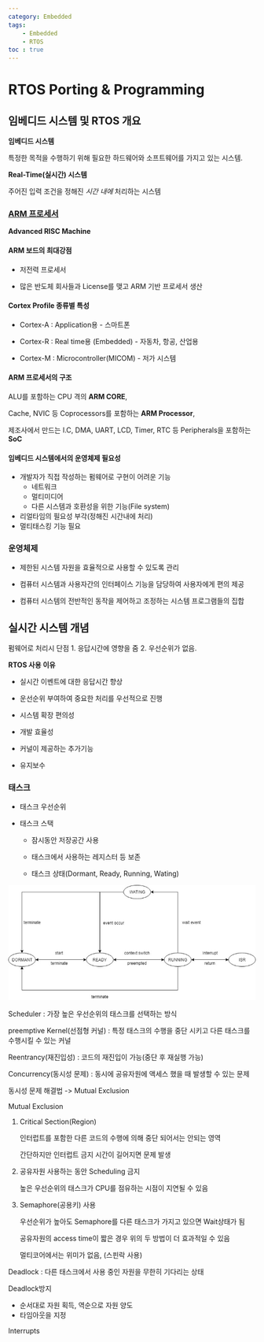 ```yaml
---
category: Embedded
tags:
    - Embedded
    - RTOS
toc : true
---
```

# RTOS Porting & Programming



## 임베디드 시스템 및 RTOS 개요

**임베디드 시스템**

특정한 목적을 수행하기 위해 필요한 하드웨어와 소프트웨어를 가지고 있는 시스템.

**Real-Time(실시간) 시스템**

주어진 입력 조건을 정해진 *시간 내에* 처리하는 시스템



### [ARM 프로세서](https://ko.wikipedia.org/wiki/ARM_%EC%95%84%ED%82%A4%ED%85%8D%EC%B2%98)

**Advanced RISC Machine**

#### ARM 보드의 최대강점

- 저전력 프로세서

- 많은 반도체 회사들과 License를 맺고 ARM 기반 프로세서 생산



#### Cortex Profile 종류별 특성

- Cortex-A : Application용 - 스마트폰

- Cortex-R : Real time용 (Embedded) - 자동차, 항공, 산업용

- Cortex-M : Microcontroller(MICOM) - 저가 시스템



#### ARM 프로세서의 구조

ALU를 포함하는 CPU 격의 **ARM CORE**,

Cache, NVIC 등 Coprocessors를 포함하는 **ARM Processor**,

제조사에서 만드는 I.C, DMA, UART, LCD, Timer, RTC 등 Peripherals을 포함하는 **SoC**



#### 임베디드 시스템에서의 운영체제 필요성

- 개발자가 직접 작성하는 펌웨어로 구현이 어려운 기능
  - 네트워크
  - 멀티미디어
  - 다른 시스템과 호환성을 위한 기능(File system)
- 리얼타임의 필요성 부각(정해진 시간내에 처리)
- 멀티태스킹 기능 필요





### 운영체제

- 제한된 시스템 자원을 효율적으로 사용할 수 있도록 관리

- 컴퓨터 시스템과 사용자간의 인터페이스 기능을 담당하여 사용자에게 편의 제공

- 컴퓨터 시스템의 전반적인 동작을 제어하고 조정하는 시스템 프로그램들의 집합



## 실시간 시스템 개념

펌웨어로 처리시 단점 1. 응답시간에 영향을 줌 2. 우선순위가 없음.

**RTOS 사용 이유**

- 실시간 이벤트에 대한 응답시간 향상

- 운선순위 부여하여 중요한 처리를 우선적으로 진행
- 시스템 확장 편의성
- 개발 효율성
- 커널이 제공하는 추가기능
- 유지보수



### 태스크

- 태스크 우선순위

- 태스크 스택

  - 잠시동안 저장공간 사용

  - 태스크에서 사용하는 레지스터 등 보존

  - 태스크 상태(Dormant, Ready, Running, Wating)

![task_diagram](assets\img\Embedded\task_diagram.jpg)





Scheduler : 가장 높은 우선순위의 태스크를 선택하는 방식



preemptive Kernel(선점형 커널) : 특정 태스크의 수행을 중단 시키고 다른 태스크를 수행시킬 수 있는 커널

Reentrancy(재진입성) : 코드의 재진입이 가능(중단 후 재실행 가능)







Concurrency(동시성 문제) : 동시에 공유자원에 액세스 했을 때 발생할 수 있는 문제



동시성 문제 해결법 -> Mutual Exclusion

Mutual Exclusion

1. Critical Section(Region)

   인터럽트를 포함한 다른 코드의 수행에 의해 중단 되어서는 안되는 영역

   간단하지만 인터럽트 금지 시간이 길어지면 문제 발생

2. 공유자원 사용하는 동안 Scheduling 금지

   높은 우선순위의 태스크가 CPU를 점유하는 시점이 지연될 수 있음

3. Semaphore(공용키) 사용

   우선순위가 높아도 Semaphore를 다른 태스크가 가지고 있으면 Wait상태가 됨

   공유자원의 access time이 짧은 경우 위의 두 방법이 더 효과적일 수 있음

   멀티코어에서는 위미가 없음, (스핀락 사용)





Deadlock : 다른 태스크에서 사용 중인 자원을 무한히 기다리는 상태

Deadlock방지

- 순서대로 자원 획득, 역순으로 자원 양도
- 타임아웃을 지정



Interrupts

